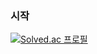 ### 시작

[![Solved.ac
프로필](http://mazassumnida.wtf/api/mini/generate_badge?boj=skck0226)](https://solved.ac/skck0226)


<!--
**skck0226/skck0226** is a ✨ _special_ ✨ repository because its `README.md` (this file) appears on your GitHub profile.


Here are some ideas to get you started:

- 🔭 I’m currently working on ...
- 🌱 I’m currently learning ...
- 👯 I’m looking to collaborate on ...
- 🤔 I’m looking for help with ...
- 💬 Ask me about ...
- 📫 How to reach me: ...
- 😄 Pronouns: ...
- ⚡ Fun fact: ...
-->
